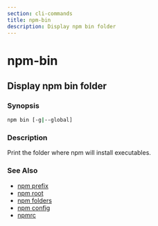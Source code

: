 ```yaml
---
section: cli-commands
title: npm-bin
description: Display npm bin folder
---
```


# npm-bin

## Display npm bin folder

### Synopsis
```bash
npm bin [-g|--global]
```

### Description

Print the folder where npm will install executables.

### See Also

* [npm prefix](/cli-commands/npm-prefix)
* [npm root](/cli-commands/npm-root)
* [npm folders](/configuring-npm/folders)
* [npm config](/cli-commands/npm-config)
* [npmrc](/configuring-npm/npmrc)
